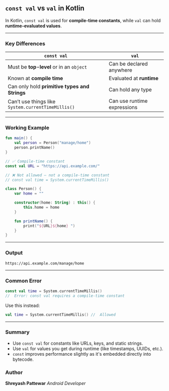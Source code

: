  
## `const val` vs `val` in Kotlin

In Kotlin, `const val` is used for **compile-time constants**, while `val` can hold **runtime-evaluated values**.

---

###  Key Differences

| `const val`                                        | `val`                       |
| -------------------------------------------------- | --------------------------- |
| Must be **top-level** or in an `object`            | Can be declared anywhere    |
| Known at **compile time**                          | Evaluated at **runtime**    |
| Can only hold **primitive types and Strings**      | Can hold any type           |
| Can’t use things like `System.currentTimeMillis()` | Can use runtime expressions |

---

###  Working Example

```kotlin
fun main() {
    val person = Person("manage/home")
    person.printName()
}

// ✅ Compile-time constant
const val URL = "https://api.example.com/"

// ❌ Not allowed – not a compile-time constant
// const val time = System.currentTimeMillis()

class Person() {
    var home = ""

    constructor(home: String) : this() {
        this.home = home
    }

    fun printName() {
        print("${URL}${home} ")
    }
}
```

---

###  Output

```
https://api.example.com/manage/home
```

---

###  Common Error

```kotlin
const val time = System.currentTimeMillis()
//  Error: const val requires a compile-time constant
```

Use this instead:

```kotlin
val time = System.currentTimeMillis() //  Allowed
```

---

###  Summary

* Use `const val` for constants like URLs, keys, and static strings.
* Use `val` for values you get during runtime (like timestamps, UUIDs, etc.).
* `const` improves performance slightly as it's embedded directly into bytecode.


###  Author

**Shreyash Pattewar**
*Android Developer*
